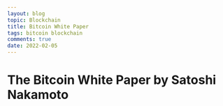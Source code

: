 ```yaml
---
layout: blog
topic: Blockchain
title: Bitcoin White Paper
tags: bitcoin blockchain
comments: true
date: 2022-02-05
---
```


# The Bitcoin White Paper by Satoshi Nakamoto

<object data=".../assets/bitcoin.pd" width="1000" height="1000" type='application/pdf'/></object>
